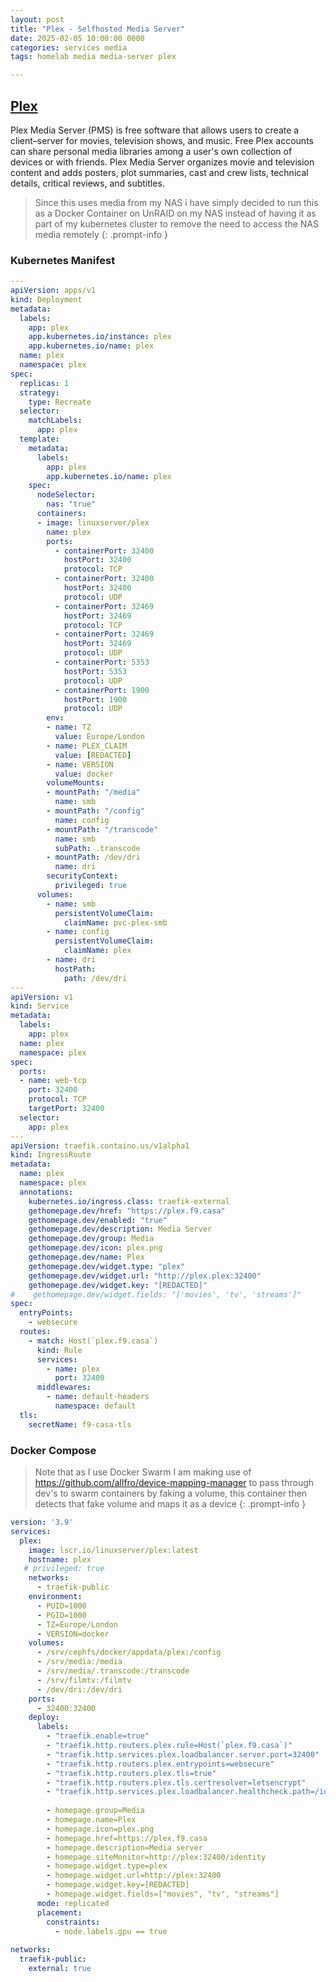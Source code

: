 ```yaml
---
layout: post
title: "Plex - Selfhosted Media Server"
date: 2025-02-05 10:00:00 0000
categories: services media
tags: homelab media media-server plex

---
```


## [Plex](https://plex.tv/)
Plex Media Server (PMS) is free software that allows users to create a client–server for movies, television shows, and music. Free Plex accounts can share personal media libraries among a user's own collection of devices or with friends. Plex Media Server organizes movie and television content and adds posters, plot summaries, cast and crew lists, technical details, critical reviews, and subtitles.

> Since this uses media from my NAS i have simply decided to run this as a Docker Container on UnRAID on my NAS instead of having it as part of my kubernetes cluster to remove the need to access the NAS media remotely
{: .prompt-info }

### Kubernetes Manifest
```yaml
---
apiVersion: apps/v1
kind: Deployment
metadata:
  labels:
    app: plex
    app.kubernetes.io/instance: plex
    app.kubernetes.io/name: plex
  name: plex
  namespace: plex
spec:
  replicas: 1
  strategy:
    type: Recreate
  selector:
    matchLabels:
      app: plex
  template:
    metadata:
      labels:
        app: plex
        app.kubernetes.io/name: plex
    spec:
      nodeSelector:
        nas: "true"
      containers:
      - image: linuxserver/plex
        name: plex
        ports:
          - containerPort: 32400
            hostPort: 32400
            protocol: TCP
          - containerPort: 32400
            hostPort: 32400
            protocol: UDP
          - containerPort: 32469
            hostPort: 32469
            protocol: TCP
          - containerPort: 32469
            hostPort: 32469
            protocol: UDP
          - containerPort: 5353
            hostPort: 5353
            protocol: UDP
          - containerPort: 1900
            hostPort: 1900
            protocol: UDP
        env:
        - name: TZ
          value: Europe/London
        - name: PLEX_CLAIM
          value: [REDACTED]
        - name: VERSION
          value: docker
        volumeMounts:
        - mountPath: "/media"
          name: smb
        - mountPath: "/config"
          name: config
        - mountPath: "/transcode"
          name: smb
          subPath: .transcode
        - mountPath: /dev/dri
          name: dri
        securityContext:
          privileged: true
      volumes:
        - name: smb
          persistentVolumeClaim:
            claimName: pvc-plex-smb
        - name: config
          persistentVolumeClaim:
            claimName: plex
        - name: dri
          hostPath:
            path: /dev/dri
---
apiVersion: v1
kind: Service
metadata:
  labels:
    app: plex
  name: plex
  namespace: plex 
spec:
  ports:
  - name: web-tcp
    port: 32400
    protocol: TCP
    targetPort: 32400
  selector:
    app: plex
---
apiVersion: traefik.containo.us/v1alpha1
kind: IngressRoute
metadata:
  name: plex
  namespace: plex
  annotations: 
    kubernetes.io/ingress.class: traefik-external
    gethomepage.dev/href: "https://plex.f9.casa"
    gethomepage.dev/enabled: "true"
    gethomepage.dev/description: Media Server
    gethomepage.dev/group: Media
    gethomepage.dev/icon: plex.png
    gethomepage.dev/name: Plex
    gethomepage.dev/widget.type: "plex"
    gethomepage.dev/widget.url: "http://plex.plex:32400"
    gethomepage.dev/widget.key: "[REDACTED]"
#    gethomepage.dev/widget.fields: "['movies', 'tv', 'streams']"
spec:
  entryPoints:
    - websecure
  routes:
    - match: Host(`plex.f9.casa`)
      kind: Rule
      services:
        - name: plex
          port: 32400
      middlewares:
        - name: default-headers
          namespace: default
  tls:
    secretName: f9-casa-tls

```

### Docker Compose
> Note that as I use Docker Swarm I am making use of https://github.com/allfro/device-mapping-manager to pass through dev's to swarm containers by faking a volume, this container then detects that fake volume and maps it as a device
{: .prompt-info }
```yaml
version: '3.9'
services:
  plex:
    image: lscr.io/linuxserver/plex:latest
    hostname: plex
   # privileged: true
    networks:
      - traefik-public
    environment:
      - PUID=1000
      - PGID=1000
      - TZ=Europe/London
      - VERSION=docker
    volumes:
      - /srv/cephfs/docker/appdata/plex:/config
      - /srv/media:/media
      - /srv/media/.transcode:/transcode
      - /srv/filmtv:/filmtv
      - /dev/dri:/dev/dri
    ports:
      - 32400:32400
    deploy:
      labels:
        - "traefik.enable=true"
        - "traefik.http.routers.plex.rule=Host(`plex.f9.casa`)"
        - "traefik.http.services.plex.loadbalancer.server.port=32400"
        - "traefik.http.routers.plex.entrypoints=websecure"
        - "traefik.http.routers.plex.tls=true"
        - "traefik.http.routers.plex.tls.certresolver=letsencrypt"
        - "traefik.http.services.plex.loadbalancer.healthcheck.path=/identity"
        
        - homepage.group=Media
        - homepage.name=Plex
        - homepage.icon=plex.png
        - homepage.href=https://plex.f9.casa
        - homepage.description=Media server
        - homepage.siteMonitor=http://plex:32400/identity
        - homepage.widget.type=plex
        - homepage.widget.url=http://plex:32400
        - homepage.widget.key=[REDACTED]
        - homepage.widget.fields=["movies", "tv", "streams"]
      mode: replicated
      placement:
        constraints:
          - node.labels.gpu == true
      
networks:
  traefik-public:
    external: true
```

